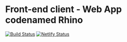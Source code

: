 # Front-end client - Web App codenamed Rhino

[![Build Status](https://travis-ci.org/airavata-courses/MayDay.svg?branch=develop-client-rhino)](https://travis-ci.org/airavata-courses/MayDay)
[![Netlify Status](https://api.netlify.com/api/v1/badges/387e2841-3247-4418-bbd9-25be327e01eb/deploy-status)](https://app.netlify.com/sites/rhino-demo/deploys)
